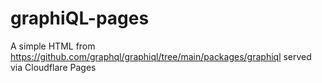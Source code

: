 # graphiQL-pages
A simple HTML from https://github.com/graphql/graphiql/tree/main/packages/graphiql served via Cloudflare Pages
